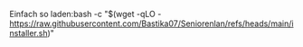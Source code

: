 Einfach so laden:bash -c "$(wget -qLO - https://raw.githubusercontent.com/Bastika07/Seniorenlan/refs/heads/main/installer.sh)"
